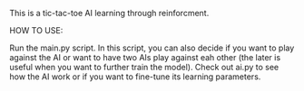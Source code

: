 This is a tic-tac-toe AI learning through reinforcment. 

HOW TO USE:

Run the main.py script. In this script, you can also decide if you want to play against the AI or want to have two AIs play against eah other (the later is useful when you want to further train the model).
Check out ai.py to see how the AI work or if you want to fine-tune its learning parameters.
